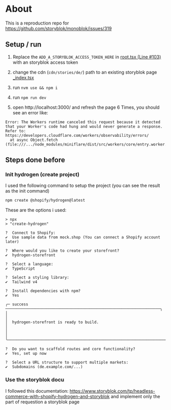 # About

This is a reproduction repo for https://github.com/storyblok/monoblok/issues/319

## Setup / run

1. Replace the `ADD_A_STORYBLOK_ACCESS_TOKEN_HERE` in [root.tsx (Line #103)](./app/root.tsx) with an storyblok access token

2. change the cdn (`cdn/stories/de/`) path to an existing storyblok page [\_index.tsx](app/routes/_index.tsx)

3. run `nvm use && npm i`
4. run `npm run dev`
5. open http://localhost:3000/ and refresh the page 6 Times, you should see an error like:

```
Error: The Workers runtime canceled this request because it detected that your Worker's code had hung and would never generate a response. Refer to: https://developers.cloudflare.com/workers/observability/errors/
  at async Object.fetch (file:///.../node_modules/miniflare/dist/src/workers/core/entry.worker.js:1029:22)
```

## Steps done before

### Init hydrogen (create project)

I used the following command to setup the project (you can see the result as the init command)

```bash
npm create @shopify/hydrogen@latest
```

These are the options i used:

```text
> npx
> "create-hydrogen"

?  Connect to Shopify:
✔  Use sample data from mock.shop (You can connect a Shopify account later)

?  Where would you like to create your storefront?
✔  hydrogen-storefront

?  Select a language:
✔  TypeScript

?  Select a styling library:
✔  Tailwind v4

?  Install dependencies with npm?
✔  Yes

╭─ success ────────────────────────────────────────────────────────────────────╮
│                                                                              │
│  hydrogen-storefront is ready to build.                                      │
│                                                                              │
╰──────────────────────────────────────────────────────────────────────────────╯

?  Do you want to scaffold routes and core functionality?
✔  Yes, set up now

?  Select a URL structure to support multiple markets:
✔  Subdomains (de.example.com/...)

```

### Use the storyblok docu

I followed this documentation: https://www.storyblok.com/tp/headless-commerce-with-shopify-hydrogen-and-storyblok and implement only the part of requestion a storyblok page
